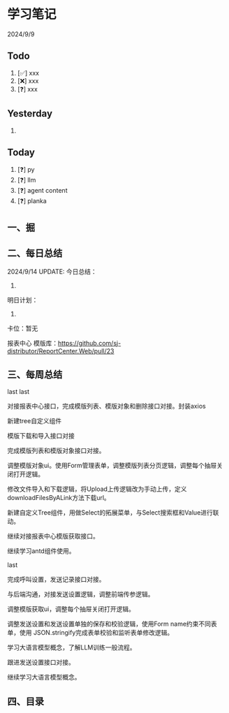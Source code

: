 # 学习笔记

2024/9/9

## Todo

1. [✅] xxx
2. [❌] xxx
3. [❓] xxx

## Yesterday

1.

## Today

1. [❓] py
2. [❓] llm
3. [❓] agent content
4. [❓] planka

## 一、掘

## 二、每日总结

2024/9/14 UPDATE:
今日总结：

1. 



明日计划：

1. 



卡位：暂无

报表中心 模版库：https://github.com/sj-distributor/ReportCenter.Web/pull/23

## 三、每周总结

last last

对接报表中心接口，完成模版列表、模版对象和删除接口对接。封装axios

新建tree自定义组件

模版下载和导入接口对接



完成模版列表和模版对象接口对接。

调整模版对象ui。使用Form管理表单，调整模版列表分页逻辑，调整每个抽屉关闭打开逻辑。

修改文件导入和下载逻辑，将Upload上传逻辑改为手动上传，定义downloadFilesByALink方法下载url。

新建自定义Tree组件，用做Select的拓展菜单，与Select搜索框和Value进行联动。



继续对接报表中心模版获取接口。

继续学习antd组件使用。



last

完成呼叫设置，发送记录接口对接。

与后端沟通，对接发送设置逻辑，调整前端传参逻辑。

调整模版获取ui，调整每个抽屉关闭打开逻辑。

调整发送设置和发送设置单独的保存和校验逻辑，使用Form name约束不同表单，使用 JSON.stringify完成表单校验和监听表单修改逻辑。

学习大语言模型概念，了解LLM训练一般流程。



跟进发送设置接口对接。

继续学习大语言模型概念。

## 四、目录




